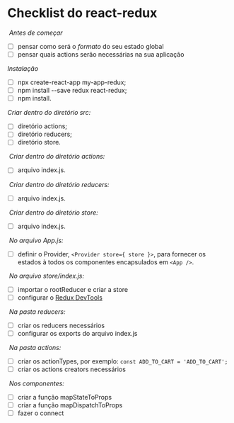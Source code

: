 # Checklist do react-redux
​
*Antes de começar*
  - [ ] pensar como será o *formato* do seu estado global
  - [ ] pensar quais actions serão necessárias na sua aplicação
​

*Instalação*
  - [ ] npx create-react-app my-app-redux;
  - [ ] npm install --save redux react-redux;
  - [ ] npm install.
​

*Criar dentro do diretório src:*
  - [ ] diretório actions;
  - [ ] diretório reducers;
  - [ ] diretório store.

​
*Criar dentro do diretório actions:*
  - [ ] arquivo index.js.

​
*Criar dentro do diretório reducers:*
  - [ ] arquivo index.js.

​
*Criar dentro do diretório store:*
  - [ ] arquivo index.js.

​
*No arquivo App.js:*
  - [ ] definir o Provider, `<Provider store={ store }>`, para fornecer os estados à todos os componentes encapsulados em `<App />`.

​
*No arquivo store/index.js:*
  - [ ] importar o rootReducer e criar a store
  - [ ] configurar o [Redux DevTools](https://github.com/reduxjs/redux-devtools)

​
*Na pasta reducers:*
  - [ ] criar os reducers necessários
  - [ ] configurar os exports do arquivo index.js

​
*Na pasta actions:*
  - [ ] criar os actionTypes, por exemplo: `const ADD_TO_CART = 'ADD_TO_CART';`
  - [ ] criar os actions creators necessários

​
*Nos componentes:*
  - [ ] criar a função mapStateToProps
  - [ ] criar a função mapDispatchToProps
  - [ ] fazer o connect